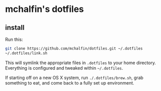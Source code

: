 # mchalfin's dotfiles

## install

Run this:

```sh
git clone https://github.com/mchalfin/dotfiles.git ~/.dotfiles
~/.dotfiles/link.sh
```

This will symlink the appropriate files in `.dotfiles` to your home directory.
Everything is configured and tweaked within `~/.dotfiles`.

If starting off on a new OS X system, run `./.dotfiles/brew.sh`, grab
something to eat, and come back to a fully set up environment.

